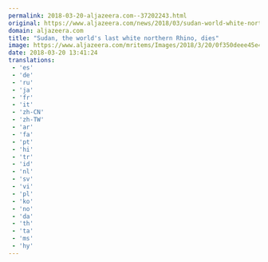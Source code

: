```yaml
---
permalink: 2018-03-20-aljazeera.com--37202243.html
original: https://www.aljazeera.com/news/2018/03/sudan-world-white-northern-rhino-dies-180320101201720.html
domain: aljazeera.com
title: "Sudan, the world's last white northern Rhino, dies"
image: https://www.aljazeera.com/mritems/Images/2018/3/20/0f350deee45e42cd9086d652112b5cf1_18.jpg
date: 2018-03-20 13:41:24
translations: 
 - 'es'
 - 'de'
 - 'ru'
 - 'ja'
 - 'fr'
 - 'it'
 - 'zh-CN'
 - 'zh-TW'
 - 'ar'
 - 'fa'
 - 'pt'
 - 'hi'
 - 'tr'
 - 'id'
 - 'nl'
 - 'sv'
 - 'vi'
 - 'pl'
 - 'ko'
 - 'no'
 - 'da'
 - 'th'
 - 'ta'
 - 'ms'
 - 'hy'
---
```


